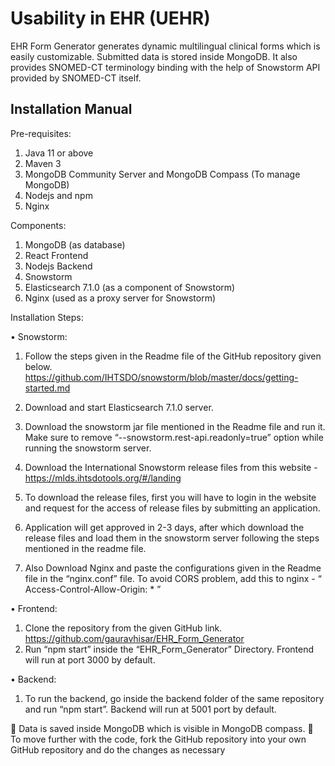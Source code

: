 # Usability in EHR (UEHR)

EHR Form Generator generates dynamic multilingual clinical forms which is easily customizable. Submitted data is stored inside MongoDB. It also provides SNOMED-CT terminology binding with the help of Snowstorm API provided by SNOMED-CT itself.


## Installation Manual
Pre-requisites: 

1.	Java 11 or above
2.	Maven 3
3.	MongoDB Community Server and MongoDB Compass (To manage MongoDB)
4.	Nodejs and npm
5.	Nginx

Components:

1.	MongoDB (as database)
2.	React Frontend 
3.	Nodejs Backend
4.	Snowstorm
5.	Elasticsearch 7.1.0 (as a component of Snowstorm)
6.	Nginx (used as a proxy server for Snowstorm)

Installation Steps:

•	Snowstorm: 

1.	Follow the steps given in the Readme file of the GitHub repository given below.
https://github.com/IHTSDO/snowstorm/blob/master/docs/getting-started.md

2.	Download and start Elasticsearch 7.1.0 server.
3.	Download the snowstorm jar file mentioned in the Readme file and run it. Make sure to remove “--snowstorm.rest-api.readonly=true” option while running the snowstorm server.
4.	Download the International Snowstorm release files from this website -https://mlds.ihtsdotools.org/#/landing

5.	To download the release files, first you will have to login in the website and request for the access of release files by submitting an application.
6.	Application will get approved in 2-3 days, after which download the release files and load them in the snowstorm server following the steps mentioned in the readme file.
7.	Also Download Nginx and paste the configurations given in the Readme file in the “nginx.conf” file. To avoid CORS problem, add this to nginx - 
“ Access-Control-Allow-Origin: * ” 


•	Frontend: 
1.	Clone the repository from the given GitHub link.
https://github.com/gauravhisar/EHR_Form_Generator 
2.	Run “npm start” inside the “EHR_Form_Generator” Directory. Frontend will run at port 3000 by default.

•	Backend:
1.	To run the backend, go inside the backend folder of the same repository and run “npm start”. Backend will run at 5001 port by default.

	Data is saved inside MongoDB which is visible in MongoDB compass.
	To move further with the code, fork the GitHub repository into your own GitHub repository and do the changes as necessary
